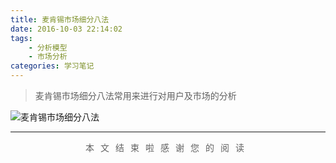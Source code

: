 ```yaml
---
title: 麦肯锡市场细分八法
date: 2016-10-03 22:14:02
tags:
    - 分析模型
    - 市场分析
categories: 学习笔记
---
```

>麦肯锡市场细分八法常用来进行对用户及市场的分析

<!--more-->
![麦肯锡市场细分八法](http://ww1.sinaimg.cn/large/006agIcvly1g0jo8ds27rj30sd0hdwgn.jpg)

---
<div style="text-align:center;color: #636363;font-size:14px;letter-spacing: 10px">本文结束啦<i class="fa fa-bell"></i>感谢您的阅读</div>